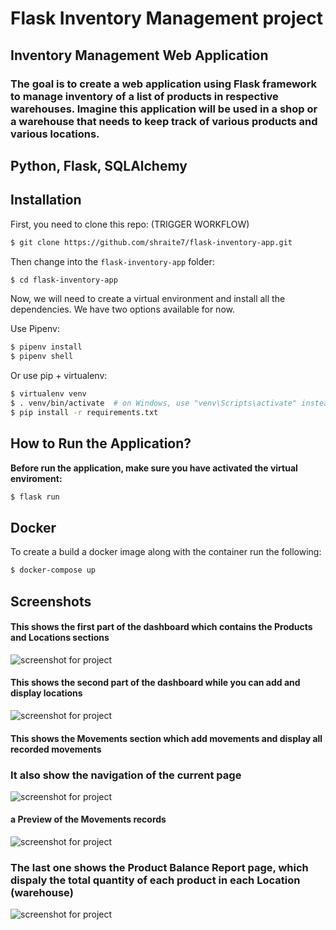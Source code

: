 # Flask Inventory Management project

## Inventory Management Web Application

### The goal is to create a web application using Flask framework to manage inventory of a list of products in respective warehouses. Imagine this application will be used in a shop or a warehouse that needs to keep track of various products and various locations.

## Python, Flask, SQLAlchemy

## Installation

First, you need to clone this repo: (TRIGGER WORKFLOW)

```bash
$ git clone https://github.com/shraite7/flask-inventory-app.git
```

Then change into the `flask-inventory-app` folder:

```bash
$ cd flask-inventory-app
```

Now, we will need to create a virtual environment and install all the dependencies. We have two options available for now.

Use Pipenv:

```bash
$ pipenv install
$ pipenv shell
```

Or use pip + virtualenv:

```bash
$ virtualenv venv
$ . venv/bin/activate  # on Windows, use "venv\Scripts\activate" instead
$ pip install -r requirements.txt
```

## How to Run the Application?

**Before run the application, make sure you have activated the virtual enviroment:**

```bash
$ flask run
```

## Docker

To create a build a docker image along with the container run the following:

```bash
$ docker-compose up
```

## Screenshots

#### This shows the first part of the dashboard which contains the Products and Locations sections

![screenshot for project](screenshots/scs1.png "This shows the first part of the dashboard which contains the Products and Locations sections")

#### This shows the second part of the dashboard while you can add and display locations

![screenshot for project](screenshots/scs2.png "This shows the second part of the dashboard while you can add and display locations")

#### This shows the Movements section which add movements and display all recorded movements

### It also show the navigation of the current page

![screenshot for project](screenshots/scs3.png "This shows the Movements section which add movements and display all recorded movements")

#### a Preview of the Movements records

![screenshot for project](screenshots/scs4.png "a Preview of the Movements records")

### The last one shows the Product Balance Report page, which dispaly the total quantity of each product in each Location (warehouse)

![screenshot for project](screenshots/scs5.png "The last one shows the Product Balance Report page, which dispaly the total quantity of each product in each Location (warehouse)")
